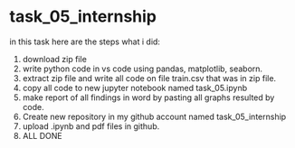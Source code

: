 # task_05_internship

in this task here are the steps what i did:
1. download zip file
2. write python code in vs code using pandas, matplotlib, seaborn.
3. extract zip file and write all code on file train.csv that was in zip file.
4. copy all code to new jupyter notebook named task_05.ipynb
5. make report of all findings in word by pasting all graphs resulted by code.
6. Create new repository in my github account named task_05_internship
7. upload .ipynb and pdf files in github.
8. ALL DONE
